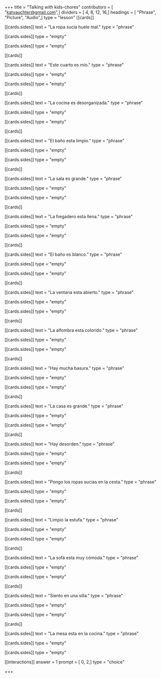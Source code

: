 +++
title = "Talking with kids-chores"
contributors = [ "katyauchter@gmail.com",]
dividers = [ 4, 8, 12, 16,]
headings = [ "Phrase", "Picture", "Audio",]
type = "lesson"
[[cards]]

[[cards.sides]]
text = "La ropa sucia huele mal."
type = "phrase"

[[cards.sides]]
type = "empty"

[[cards.sides]]
type = "empty"

[[cards]]

[[cards.sides]]
text = "Este cuarto es mío."
type = "phrase"

[[cards.sides]]
type = "empty"

[[cards.sides]]
type = "empty"

[[cards]]

[[cards.sides]]
text = "La cocina es desorganizada."
type = "phrase"

[[cards.sides]]
type = "empty"

[[cards.sides]]
type = "empty"

[[cards]]

[[cards.sides]]
text = "El baño esta limpio."
type = "phrase"

[[cards.sides]]
type = "empty"

[[cards.sides]]
type = "empty"

[[cards]]

[[cards.sides]]
text = "La sala es grande."
type = "phrase"

[[cards.sides]]
type = "empty"

[[cards.sides]]
type = "empty"

[[cards]]

[[cards.sides]]
text = "La fregadero esta llena."
type = "phrase"

[[cards.sides]]
type = "empty"

[[cards.sides]]
type = "empty"

[[cards]]

[[cards.sides]]
text = "El baño es blanco."
type = "phrase"

[[cards.sides]]
type = "empty"

[[cards.sides]]
type = "empty"

[[cards]]

[[cards.sides]]
text = "La ventana esta abierto."
type = "phrase"

[[cards.sides]]
type = "empty"

[[cards.sides]]
type = "empty"

[[cards]]

[[cards.sides]]
text = "La alfombra esta colorido."
type = "phrase"

[[cards.sides]]
type = "empty"

[[cards.sides]]
type = "empty"

[[cards]]

[[cards.sides]]
text = "Hay mucha basura."
type = "phrase"

[[cards.sides]]
type = "empty"

[[cards.sides]]
type = "empty"

[[cards]]

[[cards.sides]]
text = "La casa es grande."
type = "phrase"

[[cards.sides]]
type = "empty"

[[cards.sides]]
type = "empty"

[[cards]]

[[cards.sides]]
text = "Hay desorden."
type = "phrase"

[[cards.sides]]
type = "empty"

[[cards.sides]]
type = "empty"

[[cards]]

[[cards.sides]]
text = "Pongo los ropas sucias en la cesta."
type = "phrase"

[[cards.sides]]
type = "empty"

[[cards.sides]]
type = "empty"

[[cards]]

[[cards.sides]]
text = "Limpio la estufa."
type = "phrase"

[[cards.sides]]
type = "empty"

[[cards.sides]]
type = "empty"

[[cards]]

[[cards.sides]]
text = "La sofá esta muy cómoda."
type = "phrase"

[[cards.sides]]
type = "empty"

[[cards.sides]]
type = "empty"

[[cards]]

[[cards.sides]]
text = "Siento en una silla."
type = "phrase"

[[cards.sides]]
type = "empty"

[[cards.sides]]
type = "empty"

[[cards]]

[[cards.sides]]
text = "La mesa esta en la cocina."
type = "phrase"

[[cards.sides]]
type = "empty"

[[cards.sides]]
type = "empty"

[[interactions]]
answer = 1
prompt = [ 0, 2,]
type = "choice"

+++
